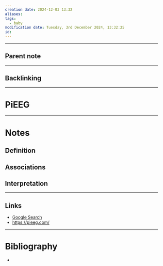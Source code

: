 ```yaml
---
creation date: 2024-12-03 13:32
aliases: 
tags:
  - baby
modification date: Tuesday, 3rd December 2024, 13:32:25
id:
---
```

---

## Parent note
---
## Backlinking


---
# PiEEG


---
# Notes

## Definition

## Associations

## Interpretation

---
## Links
- [Google Search](https://www.google.com/search?q=PiEEG)
- https://pieeg.com/

---
# Bibliography
+ 